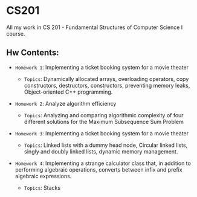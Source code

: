 # CS201
All my work in CS 201 - Fundamental Structures of Computer Science I course.

## Hw Contents:

- `Homework 1`: Implementing a ticket booking system for a movie theater
    - `Topics`: Dynamically allocated arrays, overloading operators, copy constructors, destructors, constructors, preventing memory leaks, Object-oriented C++ programming.

- `Homework 2`: Analyze algorithm efficiency
    - `Topics`: Analyzing and comparing algorithmic complexity of four different solutions for the Maximum Subsequence Sum Problem

- `Homework 3`: Implementing a ticket booking system for a movie theater
    - `Topics`: Linked lists with a dummy head node, Circular linked lists, singly and doubly linked lists, dynamic memory management.
    
- `Homework 4`: Implementing a strange calculator class that, in addition to performing algebraic operations, converts between infix and prefix algebraic expressions.
    - `Topics`: Stacks
